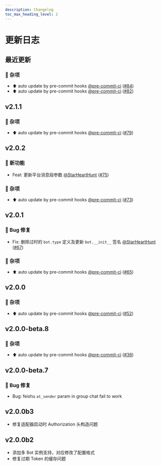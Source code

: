 ```yaml
---
description: Changelog
toc_max_heading_level: 2
---
```


# 更新日志

## 最近更新

### 💫 杂项

- :arrow_up: auto update by pre-commit hooks [@pre-commit-ci](https://github.com/pre-commit-ci) ([#84](https://github.com/nonebot/adapter-feishu/pull/84))
- :arrow_up: auto update by pre-commit hooks [@pre-commit-ci](https://github.com/pre-commit-ci) ([#82](https://github.com/nonebot/adapter-feishu/pull/82))

## v2.1.1

### 💫 杂项

- :arrow_up: auto update by pre-commit hooks [@pre-commit-ci](https://github.com/pre-commit-ci) ([#79](https://github.com/nonebot/adapter-feishu/pull/79))

## v2.0.2

### 🚀 新功能

- Feat: 更新平台消息段参数 [@StarHeartHunt](https://github.com/StarHeartHunt) ([#75](https://github.com/nonebot/adapter-feishu/pull/75))

### 💫 杂项

- :arrow_up: auto update by pre-commit hooks [@pre-commit-ci](https://github.com/pre-commit-ci) ([#73](https://github.com/nonebot/adapter-feishu/pull/73))

## v2.0.1

### 🐛 Bug 修复

- Fix: 删除过时的 `bot.type` 定义及更新 `bot.__init__` 签名 [@StarHeartHunt](https://github.com/StarHeartHunt) ([#67](https://github.com/nonebot/adapter-feishu/pull/67))

### 💫 杂项

- :arrow_up: auto update by pre-commit hooks [@pre-commit-ci](https://github.com/pre-commit-ci) ([#65](https://github.com/nonebot/adapter-feishu/pull/65))

## v2.0.0

### 💫 杂项

- :arrow_up: auto update by pre-commit hooks [@pre-commit-ci](https://github.com/pre-commit-ci) ([#52](https://github.com/nonebot/adapter-feishu/pull/52))

## v2.0.0-beta.8

### 💫 杂项

- :arrow_up: auto update by pre-commit hooks [@pre-commit-ci](https://github.com/pre-commit-ci) ([#36](https://github.com/nonebot/adapter-feishu/pull/36))

## v2.0.0-beta.7

### 🐛 Bug 修复

- Bug: feishu `at_sender` param in group chat fail to work

## v2.0.0b3

- 修复适配器启动时 Authorization 头构造问题

## v2.0.0b2

- 添加多 Bot 实例支持，对应修改了配置格式
- 修复过期 Token 的缓存问题
